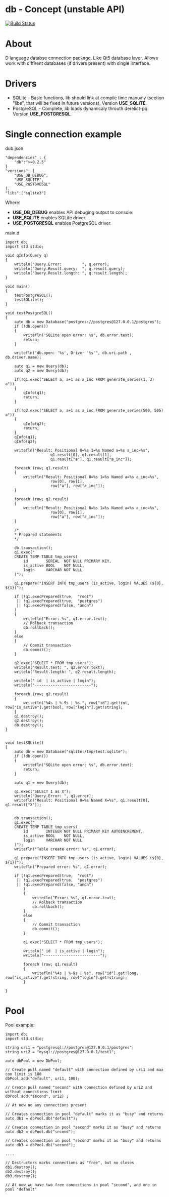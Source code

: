 db - Concept (unstable API)
=======================
[![Build Status](https://travis-ci.org/anton-dutov/db.svg?branch=master)](https://travis-ci.org/anton-dutov/db)


About
=====
D language databse connection package. Like Qt5 database layer.
Allows work with diffirent databases (if drivers present) with single interface.

Drivers
=======
* SQLite - Basic functions, lib should
link at compile time manualy (section "libs", that will be fixed in future versions), Version **USE_SQLITE**.
* PostgreSQL - Complete, lib loads dynamicaly throuth derelict-pq. Version **USE_POSTGRESQL**.

Single connection example
=========================
dub.json

    "dependencies" : {
        "db":">=0.2.5"
    }
    "versions": [
        "USE_DB_DEBUG",
        "USE_SQLITE",
        "USE_POSTGRESQL"
    ],
    "libs":["sqlite3"]

Where:
* **USE_DB_DEBUG** enables API debuging output to console.
* **USE_SQLITE** enables SQLite driver.
* **USE_POSTGRESQL** enables PostgreSQL driver.

main.d

    import db;
    import std.stdio;

    void qInfo(Query q)
    {
        writeln("Query.Error:         ", q.error);
        writeln("Query.Result.query:  ", q.result.query);
        writeln("Query.Result.length: ", q.result.length);
    }

    void main()
    {
        testPostgreSQL();
        testSQLite();
    }

    void testPostgreSQL()
    {
        auto db = new Database("postgres://postgres@127.0.0.1/postgres"); 
        if (!db.open())
        {
            writefln("SQLite open error: %s", db.error.text);
            return;
        }
        
        writefln("db.open: '%s', Driver '%s'", db.uri.path , db.driver.name);

        auto q1 = new Query(db);
        auto q2 = new Query(db);
        
        if(!q1.exec("SELECT a, a+1 as a_inc FROM generate_series(1, 3) a"))
        {
            qInfo(q1);
            return;
        }
            
        if(!q2.exec("SELECT a, a+1 as a_inc FROM generate_series(500, 505) a")) 
        {
            qInfo(q2);
            return;
        }
        qInfo(q1);
        qInfo(q2);
        
        writefln("Result: Positional 0=%s 1=%s Named a=%s a_inc=%s",
                        q1.result[0], q1.result[1],
                        q1.result["a"], q1.result["a_inc"]);
        
        foreach (row; q1.result)
        {
            writefln("Result: Positional 0=%s 1=%s Named a=%s a_inc=%s",
                        row[0], row[1],
                        row["a"], row["a_inc"]);
        }

        foreach (row; q2.result)
        {
            writefln("Result: Positional 0=%s 1=%s Named a=%s a_inc=%s",
                        row[0], row[1],
                        row["a"], row["a_inc"]);
        }

        /*
        * Prepared statements
        */

        db.transaction();
        q1.exec("
        CREATE TEMP TABLE tmp_users(
            id        SERIAL  NOT NULL PRIMARY KEY,
            is_active BOOL    NOT NULL,
            login     VARCHAR NOT NULL
        )");

        q1.prepare("INSERT INTO tmp_users (is_active, login) VALUES (${0}, ${1})");

        if (!q1.execPrepared(true,  "root")
         || !q1.execPrepared(true,  "postgres")
         || !q1.execPrepared(false, "anon")
        )
        {
            writefln("Error: %s", q1.error.text);
            // Rolback transaction
            db.rollback();
        }
        else
        {
            // Commit transaction
            db.commit();
        }

        q2.exec("SELECT * FROM tmp_users");
        writeln("Result.text: ", q2.error.text);
        writeln("Result.length: ", q2.result.length);

        writeln(" id  | is_active | login");
        writeln("-------------------------");

        foreach (row; q2.result)
        {
            writefln("%4s | %-9s | %s ", row["id"].get!int, row["is_active"].get!bool, row["login"].get!string);
        }
        q1.destroy();
        q2.destroy();
        db.destroy();
    }


    void testSQLite()
    {
        auto db = new Database("sqlite:/tmp/test.sqlite"); 
        if (!db.open())
        {
            writefln("SQLite open error: %s", db.error.text);
            return;
        }

        auto q1 = new Query(db);
            
        q1.exec("SELECT 1 as X");
        writeln("Query.Error: ", q1.error);
        writefln("Result: Positional 0=%s Named X=%s", q1.result[0], q1.result["X"]);

            
        db.transaction();
        q1.exec("
        CREATE TEMP TABLE tmp_users(
            id        INTEGER NOT NULL PRIMARY KEY AUTOINCREMENT,
            is_active BOOL    NOT NULL,
            login     VARCHAR NOT NULL
        )");
        writefln("Table create error: %s", q1.error);

        q1.prepare("INSERT INTO tmp_users (is_active, login) VALUES (${0}, ${1})");
        writefln("Prepared error: %s", q1.error);

        if (!q1.execPrepared(true,  "root")
         || !q1.execPrepared(true,  "postgres")
         || !q1.execPrepared(false, "anon")
            )
            {
                writefln("Error: %s", q1.error.text);
                // Rolback transaction
                db.rollback();
            }
            else
            {
                // Commit transaction
                db.commit();
            }

            q1.exec("SELECT * FROM tmp_users");

            writeln(" id  | is_active | login");
            writeln("-------------------------");

            foreach (row; q1.result)
            {
                writefln("%4s | %-9s | %s", row["id"].get!long, row["is_active"].get!string, row["login"].get!string);
            }

    }


Pool
====
Pool example:

    import db;
    import std.stdio;

    string uri1 = "postgresql://postgres@127.0.0.1/postgres";
    string uri2 = "mysql://postgres@127.0.0.1/test1";

    auto dbPool = new DbPool;

    // Create pull named "default" with connection defined by uri1 and max con limit is 100
    dbPool.add("default", uri1, 100);

    // Create pull named "second" with connection defined by uri2 and without connections limit
    dbPool.add("second", uri2) ;

    // At now no any connections present

    // Creates connection in pool "default" marks it as "busy" and returns
    auto db1 = dbPool.db("default");

    // Creates connection in pool "second" marks it as "busy" and returns
    auto db2 = dbPool.db("second");

    // Creates connection in pool "second" marks it as "busy" and returns
    auto db3 = dbPool.db("second");

    ....

    // Destructors marks connections as "free", but no closes
    db1.destroy();
    db2.destroy();
    db3.destroy();

    // At now we have two free connections in pool "second", and one in pool "default"


